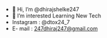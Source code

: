 - 👋 Hi, I’m @dhirajshelke247
- 👀 I’m interested Learning New Tech
- Instagram : @dtox24_7
- E- mail : 247dhiraj247@gmail.com

<!---
dhirajshelke247/dhirajshelke247 is a ✨ special ✨ repository because its `README.md` (this file) appears on your GitHub profile.
You can click the Preview link to take a look at your changes.
--->
